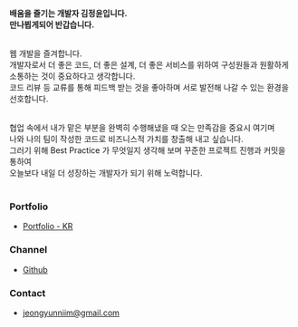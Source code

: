 **배움을 즐기는 개발자 김정윤입니다.**  
**만나뵙게되어 반갑습니다.**  
<br/>

웹 개발을 즐겨합니다.  
개발자로서 더 좋은 코드, 더 좋은 설계, 더 좋은 서비스를 위하여 구성원들과 원활하게 소통하는 것이 중요하다고 생각합니다.  
코드 리뷰 등 교류를 통해 피드백 받는 것을 좋아하며 서로 발전해 나갈 수 있는 환경을 선호합니다.  
<br/>

협업 속에서 내가 맡은 부분을 완벽히 수행해냈을 때 오는 만족감을 중요시 여기며  
나와 나의 팀이 작성한 코드로 비즈니스적 가치를 창출해 내고 싶습니다.  
그러기 위해 Best Practice 가 무엇일지 생각해 보며 꾸준한 프로젝트 진행과 커밋을 통하여  
오늘보다 내일 더 성장하는 개발자가 되기 위해 노력합니다.  
<br/>

### Portfolio

- [Portfolio - KR](https://crimson-cattle-a0a.notion.site/49d7c48b89404be2b153e0eb84585ab5)

### Channel

- [Github](https://github.com/je0ngyun)

### Contact

- jeongyunniim@gmail.com
